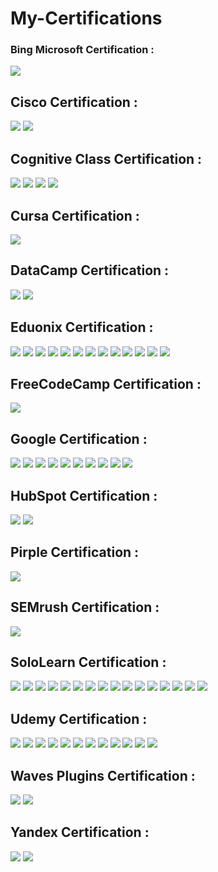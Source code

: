 # My-Certifications

<h3>Bing Microsoft Certification :</h3>
<img src="Bing%20Microsoft%20Certification/Bing _ Microsoft Advertising-1.jpg">

<h2>Cisco Certification :</h2>
<img src="Cisco%20Certification/Cisco _ Cybersecurity Essentials-1.jpg">
<img src="Cisco%20Certification/Cisco _ Introduction to Cybersecurity-1.jpg">

<h2>Cognitive Class Certification :</h2>
<img src="Cognitive%20Class%20Certification/Cognitive Class _ Big Data 101-1.jpg">
<img src="Cognitive%20Class%20Certification/Cognitive Class _ Machine Learning with Python-1.jpg">
<img src="Cognitive%20Class%20Certification/Cognitive Class _ PHP Web Application On a LAMP Stack-1.jpg">
<img src="Cognitive%20Class%20Certification/Cognitive Class _ Python 101 for Data Science-1.jpg">

<h2>Cursa Certification :</h2>
<img src="Cursa%20Certification/Cursa _ Flutter-1.jpg">

<h2>DataCamp Certification :</h2>
<img src="DataCamp%20Certification/DataCamp _ Intermediate Python-1.jpg">
<img src="DataCamp%20Certification/DataCamp _ Introduction to python-1.jpg">

<h2>Eduonix Certification :</h2>
<img src="Eduonix%20Certification/Eduonix _ Be A White Hat Hacker-1.jpg">
<img src="Eduonix%20Certification/Eduonix _ C Programming-1.jpg">
<img src="Eduonix%20Certification/Eduonix%20_%20C%23%20Programming-1.jpg">
<img src="Eduonix%20Certification/Eduonix _ Designing Using Illustrator-1.jpg">
<img src="Eduonix%20Certification/Eduonix _ Designing Using Photoshop-1.jpg">
<img src="Eduonix%20Certification/Eduonix _ Django and Python Development-1.jpg">
<img src="Eduonix%20Certification/Eduonix _ Java Devlopment-1.jpg">
<img src="Eduonix%20Certification/Eduonix _ Javascript And JQuery-1.jpg">
<img src="Eduonix%20Certification/Eduonix _ NodeJs Programming-1.jpg">
<img src="Eduonix%20Certification/Eduonix _ PHP And MySql-1.jpg">
<img src="Eduonix%20Certification/Eduonix _ Python Programming-1.jpg">
<img src="Eduonix%20Certification/Eduonix _ Unity 3D-1.jpg">
<img src="Eduonix%20Certification/Eduonix _ Web Developer-1.jpg">

<h2>FreeCodeCamp Certification :</h2>
<img src="FreeCodeCamp%20Certification/FreeCodeCamp _ Responsive Web Design-1.jpg">

<h2>Google Certification :</h2>
<img src="Google%20Certification/Google _ Ads - Measurement-1.jpg">
<img src="Google%20Certification/Google _ Ads Display-1.jpg">
<img src="Google%20Certification/Google _ Ads Search-1.jpg">
<img src="Google%20Certification/Google _ Ads Video-1.jpg">
<img src="Google%20Certification/Google _ Analytics Individual Qualification-1.jpg">
<img src="Google%20Certification/Google _ Dig Into Programmatic-1.jpg">
<img src="Google%20Certification/Google _ Digital Garage Arabe-1.jpg">
<img src="Google%20Certification/Google _ Digital Garage-1.jpg">
<img src="Google%20Certification/Google _ Shopping Ads-1.jpg">
<img src="Google%20Certification/Google _ YouTube Channel Growth-1.jpg">

<h2>HubSpot Certification :</h2>
<img src="HubSpot%20Certification/HubSpot _ Growth driven Design-1.jpg">
<img src="HubSpot%20Certification/HubSpot _ Social Media-1.jpg">

<h2>Pirple Certification :</h2>
<img src="Pirple%20Certification/Pirple _ Frontend Fundamentals-1.jpg">

<h2>SEMrush Certification :</h2>
<img src="SEMrush%20Certification/SEMrush _ Seo Toolkit-1.jpg">

<h2>SoloLearn Certification :</h2>
<img src="SoloLearn%20Certification/SoloLearn%20_%20C%23-1.jpg">
<img src="SoloLearn%20Certification/SoloLearn _ C++-1.jpg">
<img src="SoloLearn%20Certification/SoloLearn _ C-1.jpg">
<img src="SoloLearn%20Certification/SoloLearn _ CSS Fundamentals-1.jpg">
<img src="SoloLearn%20Certification/SoloLearn _ Data Science with Python-1.jpg">
<img src="SoloLearn%20Certification/SoloLearn _ Html Fundamentals-1.jpg">
<img src="SoloLearn%20Certification/SoloLearn _ JQuery-1.jpg">
<img src="SoloLearn%20Certification/SoloLearn _ Java-1.jpg">
<img src="SoloLearn%20Certification/SoloLearn _ JavaScript-1.jpg">
<img src="SoloLearn%20Certification/SoloLearn _ Machine Learning-1.jpg">
<img src="SoloLearn%20Certification/SoloLearn _ PHP-1.jpg">
<img src="SoloLearn%20Certification/SoloLearn _ Python3-1.jpg">
<img src="SoloLearn%20Certification/SoloLearn _ React + Redux-1.jpg">
<img src="SoloLearn%20Certification/SoloLearn _ Ruby-1.jpg">
<img src="SoloLearn%20Certification/SoloLearn _ SQL-1.jpg">
<img src="SoloLearn%20Certification/SoloLearn _ Swift 4 Fundamentals-1.jpg">

<h2>Udemy Certification :</h2>
<img src="Udemy%20Certification/Udemy _ Adobe After Effects-1.jpg">
<img src="Udemy%20Certification/Udemy _ Adobe Audition-1.jpg">
<img src="Udemy%20Certification/Udemy _ Adobe InDesign-1.jpg">
<img src="Udemy%20Certification/Udemy _ Adobe Lightroom-1.jpg">
<img src="Udemy%20Certification/Udemy _ Adobe Photoshop-1.jpg">
<img src="Udemy%20Certification/Udemy _ Adobe Premiere Pro-1.jpg">
<img src="Udemy%20Certification/Udemy _ Advanced And Object Oriented JavaScript And ES6-1.jpg">
<img src="Udemy%20Certification/Udemy _ Audio Production Record And Mix Better-1.jpg">
<img src="Udemy%20Certification/Udemy _ Grow Your Business With Youtube-1.jpg">
<img src="Udemy%20Certification/Udemy _ JavaScript Fundamentals-1.jpg">
<img src="Udemy%20Certification/Udemy _ Python Core And Advanced-1.jpg">
<img src="Udemy%20Certification/Udemy _ WordPress-1.jpg">

<h2>Waves Plugins Certification :</h2>
<img src="Waves%20Plugins%20Certification/Waves Plugins _ SoundGrid 201-1.jpg">
<img src="Waves%20Plugins%20Certification/Waves Plugins _ SoundGrid 301-1.jpg">

<h2>Yandex Certification :</h2>
<img src="Yandex%20Certification/Yandex _ Direct Test-1.jpg">
<img src="Yandex%20Certification/Yandex _ Metrica-1.jpg">
